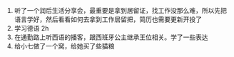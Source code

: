 1. 听了一个润后生活分享会，最重要是拿到居留证，找工作没那么难，所以先把语言学好，然后看看如何去拿到工作居留把，简历也需要更新开投了
2. 学习德语 2h
3. 在通勤路上听西语的播客，跟西班牙公主继承王位相关。学了一些表达
4. 给小七做了一个窝，给她买了些猫粮
